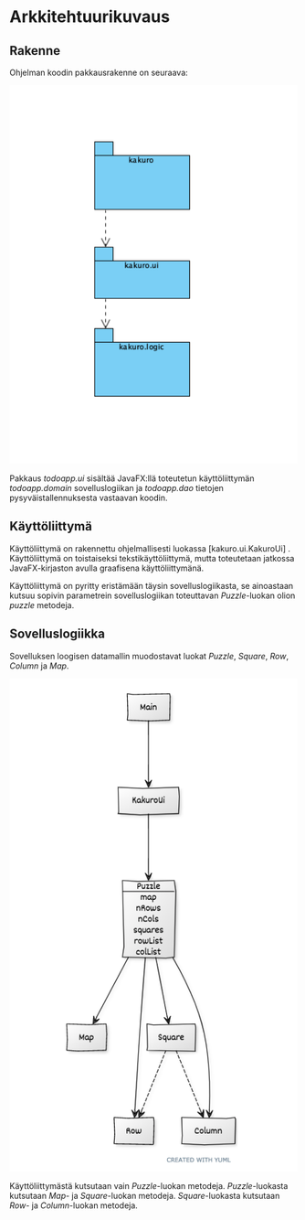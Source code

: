 
# Arkkitehtuurikuvaus

## Rakenne

Ohjelman koodin pakkausrakenne on seuraava:

<img src="package.png" width="750">

Pakkaus _todoapp.ui_ sisältää JavaFX:llä toteutetun käyttöliittymän _todoapp.domain_ sovelluslogiikan ja _todoapp.dao_ tietojen pysyväistallennuksesta vastaavan koodin.

## Käyttöliittymä

Käyttöliittymä on rakennettu ohjelmallisesti luokassa [kakuro.ui.KakuroUi] .  Käyttöliittymä on toistaiseksi tekstikäyttöliittymä, mutta toteutetaan jatkossa JavaFX-kirjaston avulla graafisena käyttöliittymänä.

Käyttöliittymä on pyritty eristämään täysin sovelluslogiikasta, se ainoastaan kutsuu sopivin parametrein sovelluslogiikan toteuttavan _Puzzle_-luokan olion _puzzle_ metodeja.

## Sovelluslogiikka

Sovelluksen loogisen datamallin muodostavat luokat _Puzzle_, _Square_, _Row_, _Column_ ja _Map_.  

<img src="class.png" width="750">

Käyttöliittymästä kutsutaan vain _Puzzle_-luokan metodeja.  _Puzzle_-luokasta kutsutaan _Map_- ja _Square_-luokan metodeja.  _Square_-luokasta kutsutaan _Row_- ja _Column_-luokan metodeja.
